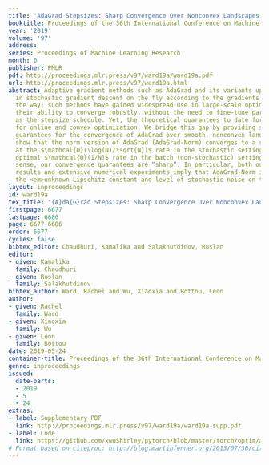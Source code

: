 ```yaml
---
title: 'AdaGrad Stepsizes: Sharp Convergence Over Nonconvex Landscapes'
booktitle: Proceedings of the 36th International Conference on Machine Learning
year: '2019'
volume: '97'
address: 
series: Proceedings of Machine Learning Research
month: 0
publisher: PMLR
pdf: http://proceedings.mlr.press/v97/ward19a/ward19a.pdf
url: http://proceedings.mlr.press/v97/ward19a.html
abstract: Adaptive gradient methods such as AdaGrad and its variants update the stepsize
  in stochastic gradient descent on the fly according to the gradients received along
  the way; such methods have gained widespread use in large-scale optimization for
  their ability to converge robustly, without the need to fine-tune parameters such
  as the stepsize schedule. Yet, the theoretical guarantees to date for AdaGrad are
  for online and convex optimization. We bridge this gap by providing strong theoretical
  guarantees for the convergence of AdaGrad over smooth, nonconvex landscapes. We
  show that the norm version of AdaGrad (AdaGrad-Norm) converges to a stationary point
  at the $\mathcal{O}(\log(N)/\sqrt{N})$ rate in the stochastic setting, and at the
  optimal $\mathcal{O}(1/N)$ rate in the batch (non-stochastic) setting – in this
  sense, our convergence guarantees are “sharp”. In particular, both our theoretical
  results and extensive numerical experiments imply that AdaGrad-Norm is robust to
  the <em>unknown Lipschitz constant and level of stochastic noise on the gradient</em>.
layout: inproceedings
id: ward19a
tex_title: "{A}da{G}rad Stepsizes: Sharp Convergence Over Nonconvex Landscapes"
firstpage: 6677
lastpage: 6686
page: 6677-6686
order: 6677
cycles: false
bibtex_editor: Chaudhuri, Kamalika and Salakhutdinov, Ruslan
editor:
- given: Kamalika
  family: Chaudhuri
- given: Ruslan
  family: Salakhutdinov
bibtex_author: Ward, Rachel and Wu, Xiaoxia and Bottou, Leon
author:
- given: Rachel
  family: Ward
- given: Xiaoxia
  family: Wu
- given: Leon
  family: Bottou
date: 2019-05-24
container-title: Proceedings of the 36th International Conference on Machine Learning
genre: inproceedings
issued:
  date-parts:
  - 2019
  - 5
  - 24
extras:
- label: Supplementary PDF
  link: http://proceedings.mlr.press/v97/ward19a/ward19a-supp.pdf
- label: Code
  link: https://github.com/xwuShirley/pytorch/blob/master/torch/optim/adagradnorm.py
# Format based on citeproc: http://blog.martinfenner.org/2013/07/30/citeproc-yaml-for-bibliographies/
---
```

